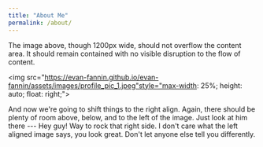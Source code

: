 ```yaml
---
title: "About Me"
permalink: /about/
---
```


The image above, though 1200px wide, should not overflow the content area. It should remain contained with no visible disruption to the flow of content.

<!-- ![image-right]({{ site.url }}{{ site.baseurl }}/assets/images/profile_pic_1.jpeg){: .align-right} -->
<img src="https://evan-fannin.github.io/evan-fannin/assets/images/profile_pic_1.jpeg"style="max-width: 25%; height: auto; float: right;">

And now we're going to shift things to the right align. Again, there should be plenty of room above, below, and to the left of the image. Just look at him there --- Hey guy! Way to rock that right side. I don't care what the left aligned image says, you look great. Don't let anyone else tell you differently.